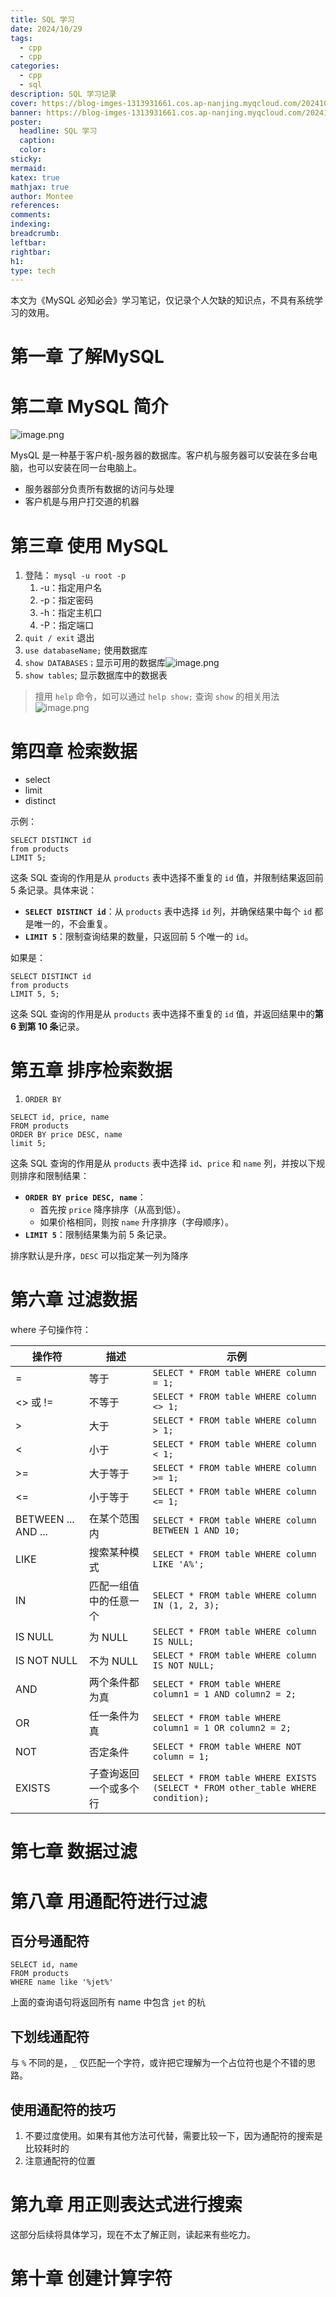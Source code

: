 ```yaml
---
title: SQL 学习
date: 2024/10/29
tags:
  - cpp
  - cpp
categories:
  - cpp
  - sql
description: SQL 学习记录
cover: https://blog-imges-1313931661.cos.ap-nanjing.myqcloud.com/20241029153626.png
banner: https://blog-imges-1313931661.cos.ap-nanjing.myqcloud.com/20241029153626.png
poster:
  headline: SQL 学习
  caption: 
  color: 
sticky: 
mermaid: 
katex: true
mathjax: true
author: Montee
references: 
comments: 
indexing: 
breadcrumb: 
leftbar: 
rightbar: 
h1: 
type: tech
---
```


本文为《MySQL 必知必会》学习笔记，仅记录个人欠缺的知识点，不具有系统学习的效用。

# 第一章 了解MySQL

# 第二章 MySQL 简介
![image.png](https://blog-imges-1313931661.cos.ap-nanjing.myqcloud.com/20241029151214.png)


MysQL 是一种基于客户机-服务器的数据库。客户机与服务器可以安装在多台电脑，也可以安装在同一台电脑上。
* 服务器部分负责所有数据的访问与处理
* 客户机是与用户打交道的机器

# 第三章 使用 MySQL

1. 登陆： `mysql -u root -p` 
	1. -u：指定用户名
	2. -p：指定密码
	3. -h：指定主机口
	4. -P：指定端口
2. `quit / exit` 退出
3. `use databaseName;` 使用数据库
4. `show DATABASES；`显示可用的数据库![image.png](https://blog-imges-1313931661.cos.ap-nanjing.myqcloud.com/20241029152005.png)
5. `show tables`; 显示数据库中的数据表

> 擅用 `help` 命令，如可以通过 `help show;` 查询 `show` 的相关用法![image.png](https://blog-imges-1313931661.cos.ap-nanjing.myqcloud.com/20241029153223.png)


# 第四章 检索数据

* select
* limit
* distinct

示例：

```mysql
SELECT DISTINCT id
from products
LIMIT 5;
```

这条 SQL 查询的作用是从 `products` 表中选择不重复的 `id` 值，并限制结果返回前 5 条记录。具体来说：

- **`SELECT DISTINCT id`**：从 `products` 表中选择 `id` 列，并确保结果中每个 `id` 都是唯一的，不会重复。
- **`LIMIT 5`**：限制查询结果的数量，只返回前 5 个唯一的 `id`。



如果是：

```mysql
SELECT DISTINCT id
from products
LIMIT 5, 5;
```

这条 SQL 查询的作用是从 `products` 表中选择不重复的 `id` 值，并返回结果中的**第 6 到第 10 条**记录。


# 第五章 排序检索数据

1. `ORDER BY`

```MySQL
SELECT id, price, name
FROM products
ORDER BY price DESC, name
limit 5;
```

这条 SQL 查询的作用是从 `products` 表中选择 `id`、`price` 和 `name` 列，并按以下规则排序和限制结果：
- **`ORDER BY price DESC, name`**：
    - 首先按 `price` 降序排序（从高到低）。
    - 如果价格相同，则按 `name` 升序排序（字母顺序）。
- **`LIMIT 5`**：限制结果集为前 5 条记录。

排序默认是升序，`DESC` 可以指定某一列为降序


# 第六章 过滤数据


where 子句操作符：

| 操作符       | 描述                                           | 示例                                      |
|--------------|------------------------------------------------|-------------------------------------------|
| =            | 等于                                           | `SELECT * FROM table WHERE column = 1;`   |
| <> 或 !=     | 不等于                                         | `SELECT * FROM table WHERE column <> 1;`  |
| >            | 大于                                           | `SELECT * FROM table WHERE column > 1;`   |
| <            | 小于                                           | `SELECT * FROM table WHERE column < 1;`   |
| >=           | 大于等于                                       | `SELECT * FROM table WHERE column >= 1;`  |
| <=           | 小于等于                                       | `SELECT * FROM table WHERE column <= 1;`  |
| BETWEEN ... AND ... | 在某个范围内                             | `SELECT * FROM table WHERE column BETWEEN 1 AND 10;` |
| LIKE         | 搜索某种模式                                   | `SELECT * FROM table WHERE column LIKE 'A%';` |
| IN           | 匹配一组值中的任意一个                         | `SELECT * FROM table WHERE column IN (1, 2, 3);` |
| IS NULL      | 为 NULL                                        | `SELECT * FROM table WHERE column IS NULL;` |
| IS NOT NULL  | 不为 NULL                                      | `SELECT * FROM table WHERE column IS NOT NULL;` |
| AND          | 两个条件都为真                                 | `SELECT * FROM table WHERE column1 = 1 AND column2 = 2;` |
| OR           | 任一条件为真                                   | `SELECT * FROM table WHERE column1 = 1 OR column2 = 2;` |
| NOT          | 否定条件                                       | `SELECT * FROM table WHERE NOT column = 1;` |
| EXISTS       | 子查询返回一个或多个行                         | `SELECT * FROM table WHERE EXISTS (SELECT * FROM other_table WHERE condition);` |

# 第七章 数据过滤


# 第八章 用通配符进行过滤


## 百分号通配符

```MySQL
SELECT id, name
FROM products
WHERE name like '%jet%'
```

上面的查询语句将返回所有 name 中包含 `jet` 的杭

## 下划线通配符

与 `%` 不同的是，`_` 仅匹配一个字符，或许把它理解为一个占位符也是个不错的思路。


## 使用通配符的技巧

1. 不要过度使用。如果有其他方法可代替，需要比较一下，因为通配符的搜索是比较耗时的
2. 注意通配符的位置

# 第九章 用正则表达式进行搜索

这部分后续将具体学习，现在不太了解正则，读起来有些吃力。


# 第十章 创建计算字符


